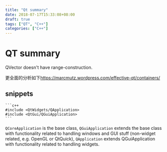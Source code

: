 ```yaml
---
title: "Qt summary"
date: 2018-07-17T15:33:08+08:00
draft: true
tags: ["QT", "C++"]
categories: ["C++"]
---
```


# QT summary

QVector doesn't have range-construction.

更全面的分析如下<https://marcmutz.wordpress.com/effective-qt/containers/>

## snippets
    ```c++
    #include <QtWidgets/QApplication>
    #include <QtGui/QGuiApplication>
    ```
`QCoreApplication` is the base class, `QGuiApplication` extends the base class with functionality related to handling windows and GUI stuff (non-widget related, e.g. OpenGL or QtQuick), `QApplication` extends QGuiApplication with functionality related to handling widgets.
